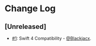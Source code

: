 # Change Log

## [Unreleased]
* [#1](https://github.com/dbdrive/beiwagen/pull/1): Swift 4 Compatibility - [@Blackjacx](https://github.com/Blackjacx).